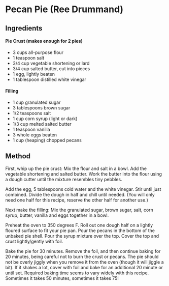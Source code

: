 # Pecan Pie (Ree Drummand)
## Ingredients
#### Pie Crust (makes enough for 2 pies)
* 3 cups all-purpose flour
* 1 teaspoon salt
* 3/4 cup vegetable shortening or lard
* 3/4 cup salted butter, cut into pieces
* 1 egg, lightly beaten
* 1 tablespoon distilled white vinegar

#### Filling
* 1 cup granulated sugar
* 3 tablespoons brown sugar
* 1/2 teaspoons salt
* 1 cup corn syrup (light or dark)
* 1/3 cup melted salted butter
* 1 teaspoon vanilla
* 3 whole eggs beaten
* 1 cup (heaping) chopped pecans

## Method

First, whip up the pie crust: Mix the flour and salt in a bowl. Add the vegetable shortening and salted butter. Work the butter into the flour using a dough cutter until the mixture resembles tiny pebbles.

Add the egg, 5 tablespoons cold water and the white vinegar. Stir until just combined. Divide the dough in half and chill until needed. (You will only need one half for this recipe, reserve the other half for another use.)

Next make the filling: Mix the granulated sugar, brown sugar, salt, corn syrup, butter, vanilla and eggs together in a bowl.

Preheat the oven to 350 degrees F. Roll out one dough half on a lightly floured surface to fit your pie pan. Pour the pecans in the bottom of the unbaked pie shell. Pour the syrup mixture over the top. Cover the top and crust lightly/gently with foil.

Bake the pie for 30 minutes. Remove the foil, and then continue baking for 20 minutes, being careful not to burn the crust or pecans. The pie should not be overly jiggly when you remove it from the oven (though it will jiggle a bit). If it shakes a lot, cover with foil and bake for an additional 20 minute or until set. Required baking time seems to vary widely with this recipe. Sometimes it takes 50 minutes, sometimes it takes 75!
